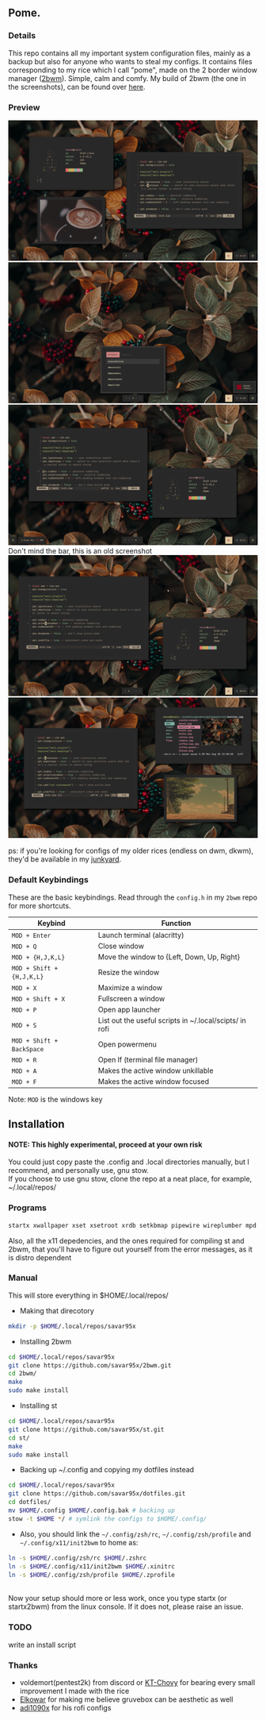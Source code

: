 
## Pome.
### Details
This repo contains all my important system configuration files, mainly as a backup but also for anyone who wants to steal my configs.
It contains files corresponding to my rice which I call "pome", made on the 2 border window manager ([2bwm](https://github.com/venam/2bwm)). Simple, calm and comfy.
My build of 2bwm (the one in the screenshots), can be found over [here](https://github.com/savar95x/2bwm).
### Preview
<img src=.assets/pome/new3.png />
<img src=.assets/pome/new4.png />
<img src=.assets/pome/new2.png />
Don't mind the bar, this is an old screenshot
<img src=.assets/pome/new1.png />
<img src=.assets/pome/old.png />

<!--My rice on 2bwm using gruvbox. Simple, calm and comfy. I call it "pome".-->

ps:
if you're looking for configs of my older rices (endless on dwm, dkwm), they'd be available in my [junkyard](https://github.com/savar95x/junkyard).

### Default Keybindings

These are the basic keybindings. Read through the `config.h` in my `2bwm` repo for more shortcuts.

|        Keybind            |                 Function                                     |
| ------------------------- | ------------------------------------------------------------ |
| `MOD + Enter`             | Launch terminal (alacritty)                                  |
| `MOD + Q`                 | Close window                                                 |
| `MOD + {H,J,K,L}`         | Move the window to {Left, Down, Up, Right}                   |
| `MOD + Shift + {H,J,K,L}` | Resize the window                                            |
| `MOD + X`                 | Maximize a window                                            |
| `MOD + Shift + X`         | Fullscreen a window                                          |
| `MOD + P`                 | Open app launcher                                            |
| `MOD + S`                 | List out the useful scripts in ~/.local/scipts/ in rofi      |
| `MOD + Shift + BackSpace` | Open powermenu                                               |
| `MOD + R`                 | Open lf (terminal file manager)                              |
| `MOD + A`                 | Makes the active window unkillable                           |
| `MOD + F`                 | Makes the active window focused                              |

Note: `MOD` is the windows key

## Installation

#### NOTE: This highly experimental, proceed at your own risk

You could just copy paste the .config and .local directories manually, but I recommend, and personally use, gnu stow.<br>
If you choose to use gnu stow, clone the repo at a neat place, for example, ~/.local/repos/

### Programs
```bash
startx xwallpaper xset xsetroot xrdb setkbmap pipewire wireplumber mpd ncmpcpp picom xbanish redshift polybar rofi firefox 
```
Also, all the x11 depedencies, and the ones required for compiling st and 2bwm, that you'll have to figure out yourself from the error messages, as it is distro dependent

### Manual
This will store everything in $HOME/.local/repos/

- Making that direcotory
```bash
mkdir -p $HOME/.local/repos/savar95x
```

- Installing 2bwm
```bash
cd $HOME/.local/repos/savar95x
git clone https://github.com/savar95x/2bwm.git
cd 2bwm/
make
sudo make install
```

- Installing st
```bash
cd $HOME/.local/repos/savar95x
git clone https://github.com/savar95x/st.git
cd st/
make
sudo make install
```

- Backing up ~/.config and copying my dotfiles instead
```bash
cd $HOME/.local/repos/savar95x
git clone https://github.com/savar95x/dotfiles.git
cd dotfiles/
mv $HOME/.config $HOME/.config.bak # backing up
stow -t $HOME */ # symlink the configs to $HOME/.config/
```

- Also, you should link the `~/.config/zsh/rc`, `~/.config/zsh/profile` and `~/.config/x11/init2bwm` to home as:
```bash
ln -s $HOME/.config/zsh/rc $HOME/.zshrc
ln -s $HOME/.config/x11/init2bwm $HOME/.xinitrc
ln -s $HOME/.config/zsh/profile $HOME/.zprofile
```

<br>Now your setup should more or less work, once you type startx (or startx2bwm) from the linux console. If it does not, please raise an issue.

### TODO
write an install script

### Thanks
- voldemort(pentest2k) from discord or [KT-Chovy](https://reddit.com/u/KT-Chovy) for bearing every small improvement I made with the rice
- [Elkowar](https://github.com/elkowar/) for making me believe gruvebox can be aesthetic as well
- [adi1090x](https://github.com/adi1090x/) for his rofi configs
